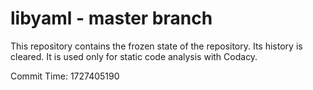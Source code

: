 # libyaml - master branch

This repository contains the frozen state of the repository.
Its history is cleared. It is used only for static code
analysis with Codacy.

Commit Time: 1727405190